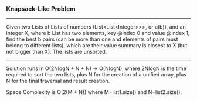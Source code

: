 ### Knapsack-Like Problem
----------------------------
Given two Lists of Lists of numbers (List\<List\<Integer\>\>\>, or a(b)), and an integer X,
where b List<Integer> has two elements, key @index 0 and value @index 1,
find the best b pairs (can be more than one and elements of pairs must belong to different lists),
which are their value summary is closest to X (but not bigger than X).
The lists are unsorted.

-----------------------------
Solution runs in O(2NlogN + N + N) => O(NlogN), where 2NlogN is the time required to sort the two lists, 
plus N for the creation of a unified array, plus N for the final traversal and result creation.

Space Complexity is O(2(M + N)) where M=list1.size() and N=list2.size().